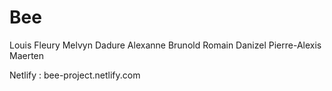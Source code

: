 # Bee

Louis Fleury
Melvyn Dadure
Alexanne Brunold
Romain Danizel
Pierre-Alexis Maerten


Netlify : bee-project.netlify.com
